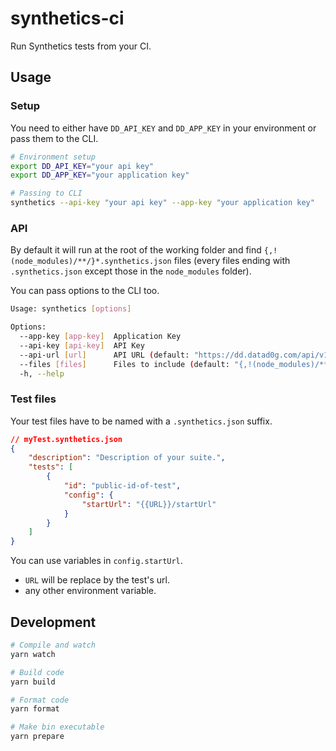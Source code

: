 # synthetics-ci
Run Synthetics tests from your CI.

## Usage

### Setup

You need to either have `DD_API_KEY` and `DD_APP_KEY` in your environment or pass them to the CLI.
```bash
# Environment setup
export DD_API_KEY="your api key"
export DD_APP_KEY="your application key"

# Passing to CLI
synthetics --api-key "your api key" --app-key "your application key"
```

### API

By default it will run at the root of the working folder and find `{,!(node_modules)/**/}*.synthetics.json` files (every files ending with `.synthetics.json` except those in the `node_modules` folder).

You can pass options to the CLI too.

```bash
Usage: synthetics [options]

Options:
  --app-key [app-key]  Application Key
  --api-key [api-key]  API Key
  --api-url [url]      API URL (default: "https://dd.datad0g.com/api/v1")
  --files [files]      Files to include (default: "{,!(node_modules)/**/}*.synthetics.json")
  -h, --help
```

### Test files

Your test files have to be named with a `.synthetics.json` suffix.

```json
// myTest.synthetics.json
{
    "description": "Description of your suite.",
    "tests": [
        {
            "id": "public-id-of-test",
            "config": {
                "startUrl": "{{URL}}/startUrl"
            }
        }
    ]
}
```

You can use variables in `config.startUrl`.

- `URL` will be replace by the test's url.
- any other environment variable.

## Development

```bash
# Compile and watch
yarn watch

# Build code
yarn build

# Format code
yarn format

# Make bin executable
yarn prepare
```
